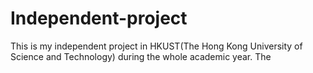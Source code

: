 # Independent-project
This is my independent project in HKUST(The Hong Kong University of Science and Technology) during the whole academic year.
The 
